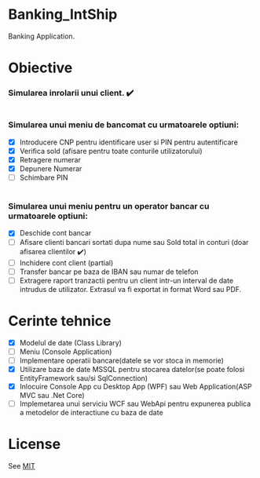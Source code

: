 # Banking_IntShip
Banking Application.

# Obiective

### Simularea inrolarii unui client. ✔️
#
###  Simularea unui meniu de bancomat cu urmatoarele optiuni:
- [x]	Introducere CNP pentru identificare user si PIN pentru autentificare
- [x]	Verifica sold (afisare pentru toate conturile utilizatorului)
- [x]	Retragere numerar
- [x]	Depunere Numerar
- [ ]	Schimbare PIN
#
###	Simularea unui meniu pentru un operator bancar cu urmatoarele optiuni:
- [x]	Deschide cont bancar
- [ ]	Afisare clienti bancari sortati dupa nume sau Sold total in conturi (doar afisarea clientilor ✔️)
- [ ]	Inchidere cont client (partial)
- [ ]	Transfer bancar pe baza de IBAN sau numar de telefon
- [ ]	Extragere raport tranzactii pentru un client intr-un interval de date intrudus de utilizator. Extrasul va fi exportat in format Word sau PDF. 

# Cerinte tehnice

- [x]	Modelul de date (Class Library)
- [ ]	Meniu (Console Application)
- [ ]	Implementare operatii bancare(datele se vor stoca in memorie)
- [x]	Utilizare baza de date MSSQL pentru stocarea datelor(se poate folosi EntityFramework sau/si SqlConnection)
- [x]	Inlocuire Console App cu Desktop App (WPF) sau Web Application(ASP MVC sau .Net Core)
- [ ]	Implemetarea unui serviciu WCF sau WebApi pentru expunerea publica a metodelor de interactiune cu baza de date

# License
See [MIT](https://github.com/t-rolfin/Result/blob/main/LICENSE) 
